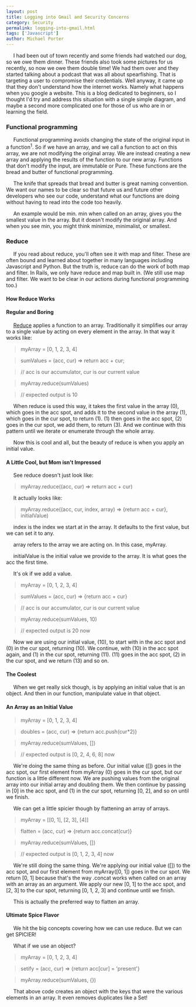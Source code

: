 ```yaml
---
layout: post
title: Logging into Gmail and Security Concerns
category: Security
permalink: logging-into-gmail.html
tags: ['Javascript']
author: Michael Porter
---
```


&nbsp;&nbsp;&nbsp;&nbsp;&nbsp;I had been out of town recently and some friends had watched our dog, so we owe them dinner. These friends also took some pictures for us recently, so now we owe them double time! We had them over and they started talking about a podcast that was all about spearfishing. That is targeting a user to compromise their credentials. Well anyway, it came up that they don't understand how the internet works.  Namely what happens when you google a website. This is a blog dedicated to beginners, so I thought I'd try and address this situation with a single simple diagram, and maybe a second more complicated one for those of us who are in or learning the field.

<!-- more -->

### Functional programming

&nbsp;&nbsp;&nbsp;&nbsp;&nbsp;Functional programming avoids changing the state of the original input in a function<sup>1</sup>. So if we have an array, and we call a function to act on this array, we are not modifying the original array. We are instead creating a new array and applying the results of the function to our new array. Functions that don't modify the input, are immutable or Pure. These functions are the bread and butter of functional programming.

&nbsp;&nbsp;&nbsp;&nbsp;&nbsp;The knife that spreads that bread and butter is great naming convention. We want our names to be clear so that future us and future other developers who see our code, understand what our functions are doing without having to read into the code too heavily.

&nbsp;&nbsp;&nbsp;&nbsp;&nbsp;An example would be min. min when called on an array, gives you the smallest value in the array. But it doesn't modify the original array. And when you see min, you might think minimize, minimalist, or smallest.

### Reduce

&nbsp;&nbsp;&nbsp;&nbsp;&nbsp;If you read about reduce, you'll often see it with map and filter. These are often bound and learned about together in many languages including Javascript and Python. But the truth is, reduce can do the work of both map and filter. In Rails, we only have reduce and map built in. (We still use map and filter. We want to be clear in our actions during functional programming too.)

#### How Reduce Works

#### Regular and Boring

&nbsp;&nbsp;&nbsp;&nbsp;&nbsp;[Reduce](https://developer.mozilla.org/en-US/docs/Web/JavaScript/Reference/Global_Objects/Array/Reduce?v=b) applies a function to an array. Traditionally it simplifies our array to a single value by acting on every element in the array. In that way it works like:

>   myArray = [0, 1, 2, 3, 4]

>   sumValues = (acc, cur) => return acc + cur;

>   // acc is our accumulator, cur is our current value

>   myArray.reduce(sumValues)

>   // expected output is 10

&nbsp;&nbsp;&nbsp;&nbsp;&nbsp;When reduce is used this way, it takes the first value in the array (0), which goes in the acc spot, and adds it to the second value in the array (1), which goes in the cur spot, to return (1). (1) then goes in the acc spot, (2) goes in the cur spot, we add them, to return (3). And we continue with this pattern until we iterate or enumerate through the whole array.

&nbsp;&nbsp;&nbsp;&nbsp;&nbsp;Now this is cool and all, but the beauty of reduce is when you apply an initial value.

#### A Little Cool, but Mom isn't Impressed

&nbsp;&nbsp;&nbsp;&nbsp;&nbsp;See reduce doesn't just look like:

>  myArray.reduce((acc, cur) => return acc + cur)

&nbsp;&nbsp;&nbsp;&nbsp;&nbsp;It actually looks like:

>  myArray.reduce((acc, cur, index, array) => {return acc + cur}, initialValue)

&nbsp;&nbsp;&nbsp;&nbsp;&nbsp;index is the index we start at in the array. It defaults to the first value, but we can set it to any.

&nbsp;&nbsp;&nbsp;&nbsp;&nbsp;array refers to the array we are acting on. In this case, myArray.

&nbsp;&nbsp;&nbsp;&nbsp;&nbsp;initialValue is the initial value we provide to the array. It is what goes the acc the first time.

&nbsp;&nbsp;&nbsp;&nbsp;&nbsp;It's ok if we add a value.

>   myArray = [0, 1, 2, 3, 4]

>   sumValues = (acc, cur) => {return acc + cur}

>   // acc is our accumulator, cur is our current value

>   myArray.reduce(sumValues, 10)

>   // expected output is 20 now

&nbsp;&nbsp;&nbsp;&nbsp;&nbsp;Now we are using our initial value, (10), to start with in the acc spot and (0) in the cur spot, returning (10). We continue, with (10) in the acc spot again, and (1) in the cur spot, returning (11). (11) goes in the acc spot, (2) in the cur spot, and we return (13) and so on.

#### The Coolest

&nbsp;&nbsp;&nbsp;&nbsp;&nbsp;When we get really sick though, is by applying an initial value that is an object. And then in our function, manipulate value in that object.

#### An Array as an Initial Value

>   myArray = [0, 1, 2, 3, 4]

>   doubles = (acc, cur) => {return acc.push(cur*2)}

>   myArray.reduce(sumValues, [])

>   // expected output is [0, 2, 4, 6, 8] now

&nbsp;&nbsp;&nbsp;&nbsp;&nbsp;We're doing the same thing as before. Our initial value ([]) goes in the acc spot, our first element from myArray (0) goes in the cur spot, but our function is a little different now. We are pushing values from the original array into our initial array and doubling them. We then continue by passing in [0] in the acc spot, and (1) in the cur spot, returning [0, 2], and so on until we finish.

&nbsp;&nbsp;&nbsp;&nbsp;&nbsp;We can get a little spicier though by flattening an array of arrays.

>   myArray = [[0, 1], [2, 3], [4]]

>   flatten = (acc, cur) => {return acc.concat(cur)}

>   myArray.reduce(sumValues, [])

>   // expected output is [0, 1, 2, 3, 4] now

&nbsp;&nbsp;&nbsp;&nbsp;&nbsp;We're still doing the same thing. We're applying our initial value ([]) to the acc spot, and our first element from myArray([0, 1]) goes in the cur spot. We return [0, 1] because that's the way .concat works when called on an array with an array as an argument. We apply our new [0, 1] to the acc spot, and [2, 3] to the cur spot, returning [0, 1, 2, 3] and continue until we finish.

&nbsp;&nbsp;&nbsp;&nbsp;&nbsp;This is actually the preferred way to flatten an array.

#### Ultimate Spice Flavor

&nbsp;&nbsp;&nbsp;&nbsp;&nbsp;We hit the big concepts covering how we can use reduce. But we can get SPICIER!

&nbsp;&nbsp;&nbsp;&nbsp;&nbsp;What if we use an object?

>   myArray = [0, 1, 2, 3, 4]

>   setify = (acc, cur) => {return acc[cur] = 'present'}

>   myArray.reduce(sumValues, {})

&nbsp;&nbsp;&nbsp;&nbsp;&nbsp;That above code creates an object with the keys that were the various elements in an array. It even removes duplicates like a Set!
